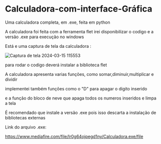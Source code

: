 # Calculadora-com-interface-Gráfica
Uma calculadora completa, em .exe, feita em python

A calculadora foi feita com a ferramenta flet
irei disponibilizar o codigo e a versão .exe para execução no windows 

Está e uma captura de tela da calculadora  :

![Captura de tela 2024-03-15 115553](https://github.com/Brayandev0/Calculadora-com-interface-Gr-fica/assets/84828739/f0ba920d-575a-4a5b-81d6-b309e7c151ab)

para rodar o codigo deverá instalar a biblioteca flet 

A calculadora apresenta varias funções, como somar,diminuir,multiplicar e dividir 

implementei também funções como o "D" para apagar o digito inserido 

e a função do bloco de neve que apaga todos os numeros inseridos e limpa a tela 

É recomendado que instale a versão .exe pois isso descarta a instalação de bibliotecas externas 

Link do arquivo .exe:

https://www.mediafire.com/file/lr0g64ojpegd1ny/Calculadora.exe/file
